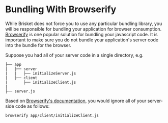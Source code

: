 Bundling With Browserify
========================

While Brisket does not force you to use any particular bundling library, you will be responsible for bundling your application for browser consumption. [Browserify](http://browserify.org/) is one popular solution for bundling your javascript code. It is important to make sure you do not bundle your application's server code into the bundle for the browser.

Suppose you had all of your server code in a single directory, e.g.

```
├── app
|   ├── server
|   |   ├── initializeServer.js
|   ├── client
|       ├── initializeClient.js
|
├── server.js
```

Based on [Browserify's documentation](https://github.com/substack/node-browserify#usage), you would ignore all of your server-side code as follows:

```bash
browserify app/client/initializeClient.js
```
